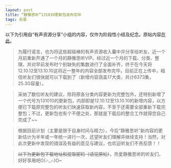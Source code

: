 ```yaml
---
layout: post
title: “静雅思听”131010更新包发布完毕
tags: 杂录
---
```


以下为引用自“有声资源分享”小组的内容，仅作为阶段性小结及纪念。原帖内容[在此](http://www.douban.com/group/topic/44704046/?start=0&post=ok#last)。

> 为履行诺言，也为将这些超级棒的有声资源收入囊中并分享给听友，近一个月前重新开通了一个月的静雅思听VIP。经过近一个月的下载、分类、整理，并对早前发布时个别缺失的集数进行了全面补齐，终于在今天将12.10.12至13.10.10这将近一整年的内容全部发布完毕，目前正在上传中，相信听友们很快就可以下载到了（新增内容涵盖17大类，共计6373集，25.3G容量）。   
   
> 采纳了数位听友的建议，除将原各分类内容更新为完整包外，还特别新增了一个代号为131010的更新包，内部即是12.10.12至13.10.10的新增内容，以方便已下载原完整包的听友们快速获取新内容，不至于还需要全部重新下载完整包；不过，更新包也有个不便之处，那就是下载后的整合工作就得您自己完成了~~   
   
> 根据目前计划（主要是限于自身时间与精力），今后“静雅思听”新内容的更新估计为半年或一年统一进行一次，还望听友们理解并继续支持！当然，对此次更新中发现的错误及有益的意见与建议，也欢迎听友们不吝反馈！！   
   
> ~~以下为更新包下载地址和提取密码（请见原帖）~~，热爱静雅思听的听友们，好好享用吧O(∩_∩)O~